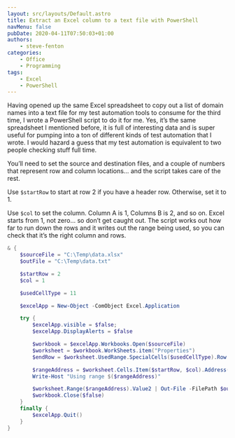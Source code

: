 ```yaml
---
layout: src/layouts/Default.astro
title: Extract an Excel column to a text file with PowerShell
navMenu: false
pubDate: 2020-04-11T07:50:03+01:00
authors:
    - steve-fenton
categories:
    - Office
    - Programming
tags:
    - Excel
    - PowerShell
---
```


Having opened up the same Excel spreadsheet to copy out a list of domain names into a text file for my test automation tools to consume for the third time, I wrote a PowerShell script to do it for me. Yes, it’s the same spreadsheet I mentioned before, it is full of interesting data and is super useful for pumping into a ton of different kinds of test automation that I wrote. I would hazard a guess that my test automation is equivalent to two people checking stuff full time.

You’ll need to set the source and destination files, and a couple of numbers that represent row and column locations… and the script takes care of the rest.

Use `$startRow` to start at row 2 if you have a header row. Otherwise, set it to 1.

Use `$col` to set the column. Column A is 1, Columns B is 2, and so on. Excel starts from 1, not zero… so don’t get caught out. The script works out how far to run down the rows and it writes out the range being used, so you can check that it’s the right column and rows.

```powershell
& {
    $sourceFile = "C:\Temp\data.xlsx"
    $outFile = "C:\Temp\data.txt"

    $startRow = 2
    $col = 1

    $usedCellType = 11

    $excelApp = New-Object -ComObject Excel.Application 

    try {
        $excelApp.visible = $false;
        $excelApp.DisplayAlerts = $false 

        $workbook = $excelApp.Workbooks.Open($sourceFile) 
        $worksheet = $workbook.WorkSheets.item("Properties")
        $endRow = $worksheet.UsedRange.SpecialCells($usedCellType).Row

        $rangeAddress = $worksheet.Cells.Item($startRow, $col).Address() + ":" + $worksheet.Cells.Item($endRow, $col).Address()
        Write-Host "Using range $($rangeAddress)"

        $worksheet.Range($rangeAddress).Value2 | Out-File -FilePath $outFile
        $workbook.Close($false) 
    }
    finally {
        $excelApp.Quit()
    }
}
```
